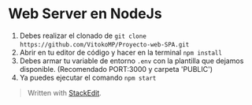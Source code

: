 
# Web Server en NodeJs

 1. Debes realizar el clonado de `git clone` `https://github.com/VitokoMP/Proyecto-web-SPA.git`
 2. Abrir en tu editor de código y hacer en la terminal `npm install`
 3. Debes armar tu variable de entorno `.env` con la plantilla que dejamos disponible. (Recomendado PORT:3000 y carpeta 'PUBLIC')
 4. Ya puedes ejecutar el comando `npm start`

> Written with [StackEdit](https://stackedit.io/).